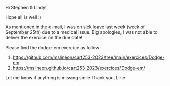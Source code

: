 Hi Stephen & Lindy! 

Hope all is well :) 

As mentioned in the e-mail, I was on sick leave last week (week of September 25th) due to a medical issue. Big apologies, I was not able to deliver the exercice on the due date! 

Please find the dodge-em exercice as follow:

1. https://github.com/mslineon/cart253-2023/tree/main/exercices/Dodge-em
2. https://mslineon.github.io/cart253-2023/exercices/Dodge-em/

Let me know if anything is missing smile
Thank you,
Line